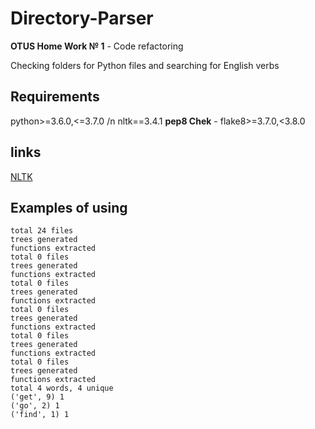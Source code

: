 # Directory-Parser
__OTUS Home Work № 1__ - Code refactoring

Checking folders for Python files and searching for English verbs

## Requirements
python>=3.6.0,<=3.7.0 /n 
nltk==3.4.1
__pep8 Chek__ - flake8>=3.7.0,<3.8.0

## links
[NLTK](https://www.nltk.org/ "Natural Language Toolkit")

## Examples of using
```
total 24 files
trees generated
functions extracted
total 0 files
trees generated
functions extracted
total 0 files
trees generated
functions extracted
total 0 files
trees generated
functions extracted
total 0 files
trees generated
functions extracted
total 0 files
trees generated
functions extracted
total 4 words, 4 unique
('get', 9) 1
('go', 2) 1
('find', 1) 1
```
